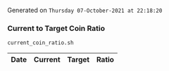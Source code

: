 Generated on `Thursday 07-October-2021 at 22:18:20`

### Current to Target Coin Ratio
`current_coin_ratio.sh`

Date|Current|Target|Ratio
---|---|---|---

